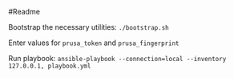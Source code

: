 #Readme

Bootstrap the necessary utilities:
`./bootstrap.sh`

Enter values for `prusa_token` and `prusa_fingerprint`

Run playbook:
`ansible-playbook --connection=local --inventory 127.0.0.1, playbook.yml`

